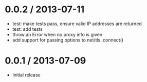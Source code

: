 0.0.2 / 2013-07-11
==================

 - test: make tests pass, ensure valid IP addresses are returned
 - test: add tests
 - throw an Error when no proxy info is given
 - add support for passing options to net/tls .connect()

0.0.1 / 2013-07-09
==================

 - Initial release
